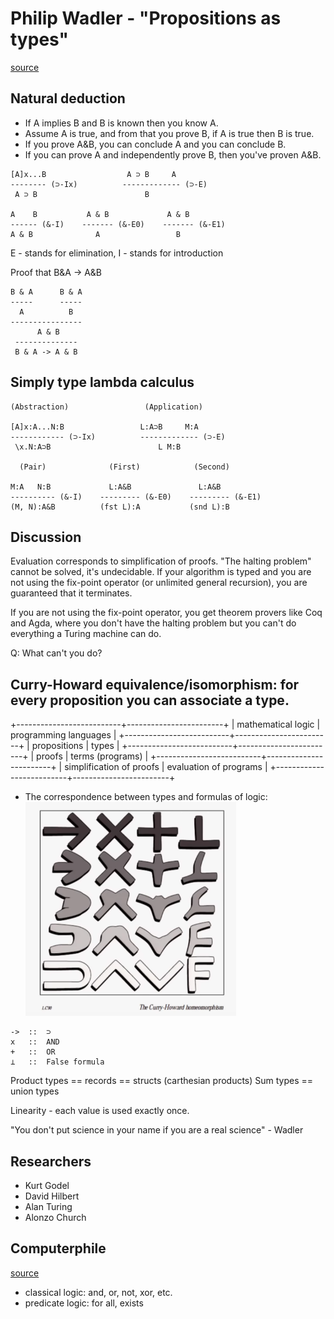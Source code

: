 # Philip Wadler - "Propositions as types"
[source](https://www.youtube.com/watch?v=IOiZatlZtGU)

## Natural deduction

- If A implies B and B is known then you know A.
- Assume A is true, and from that you prove B, if A is true then B is true.
- If you prove A&B, you can conclude A and you can conclude B.
- If you can prove A and independently prove B, then you've proven A&B.
```
[A]x...B                  A ⊃ B     A
-------- (⊃-Ix)          ------------- (⊃-E)
 A ⊃ B                        B

A    B           A & B             A & B
------ (&-I)    ------- (&-E0)    ------- (&-E1)
A & B              A                 B
```
E - stands for elimination, I - stands for introduction

Proof that B&A -> A&B
```
B & A      B & A
-----      -----
  A          B
----------------
      A & B
 --------------
 B & A -> A & B
```

## Simply type lambda calculus

```
(Abstraction)                 (Application)

[A]x:A...N:B                 L:A⊃B     M:A
------------ (⊃-Ix)          ------------- (⊃-E)
 \x.N:A⊃B                        L M:B

  (Pair)              (First)            (Second)

M:A   N:B             L:A&B               L:A&B
---------- (&-I)    --------- (&-E0)    --------- (&-E1)
(M, N):A&B          (fst L):A           (snd L):B
```

## Discussion

Evaluation corresponds to simplification of proofs.
"The halting problem" cannot be solved, it's undecidable.
If your algorithm is typed and you are not using the fix-point operator
(or unlimited general recursion), you are guaranteed that it terminates.

If you are not using the fix-point operator, you get theorem provers like Coq and Agda,
where you don't have the halting problem but you can't do everything a Turing machine can do.

Q: What can't you do?

## Curry-Howard equivalence/isomorphism: for every proposition you can associate a type.

+--------------------------+------------------------+
| mathematical logic       | programming languages  |
+--------------------------+------------------------+
| propositions             | types                  |
+--------------------------+------------------------+
| proofs                   | terms (programs)       |
+--------------------------+------------------------+
| simplification of proofs | evaluation of programs |
+--------------------------+------------------------+

- The correspondence between types and formulas of logic:
![img](./luca-cardelli-types-logic.png)
```
->  ::  ⊃
x   ::  AND
+   ::  OR
⊥   ::  False formula
```

Product types == records == structs (carthesian products)
Sum types == union types

Linearity - each value is used exactly once.

"You don't put science in your name if you are a real science" - Wadler

## Researchers
- Kurt Godel
- David Hilbert
- Alan Turing
- Alonzo Church

## Computerphile
[source](https://www.youtube.com/watch?v=SknxggwRPzU)

- classical logic: and, or, not, xor, etc.
- predicate logic: for all, exists
